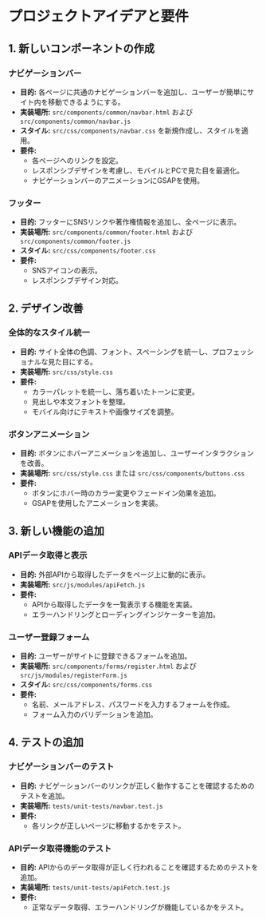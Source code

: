 # プロジェクトアイデアと要件

## 1. 新しいコンポーネントの作成

### ナビゲーションバー
- **目的:** 各ページに共通のナビゲーションバーを追加し、ユーザーが簡単にサイト内を移動できるようにする。
- **実装場所:** `src/components/common/navbar.html` および `src/components/common/navbar.js`
- **スタイル:** `src/css/components/navbar.css` を新規作成し、スタイルを適用。
- **要件:**
  - 各ページへのリンクを設定。
  - レスポンシブデザインを考慮し、モバイルとPCで見た目を最適化。
  - ナビゲーションバーのアニメーションにGSAPを使用。

### フッター
- **目的:** フッターにSNSリンクや著作権情報を追加し、全ページに表示。
- **実装場所:** `src/components/common/footer.html` および `src/components/common/footer.js`
- **スタイル:** `src/css/components/footer.css`
- **要件:**
  - SNSアイコンの表示。
  - レスポンシブデザイン対応。

## 2. デザイン改善

### 全体的なスタイル統一
- **目的:** サイト全体の色調、フォント、スペーシングを統一し、プロフェッショナルな見た目にする。
- **実装場所:** `src/css/style.css`
- **要件:**
  - カラーパレットを統一し、落ち着いたトーンに変更。
  - 見出しや本文フォントを整理。
  - モバイル向けにテキストや画像サイズを調整。

### ボタンアニメーション
- **目的:** ボタンにホバーアニメーションを追加し、ユーザーインタラクションを改善。
- **実装場所:** `src/css/style.css` または `src/css/components/buttons.css`
- **要件:**
  - ボタンにホバー時のカラー変更やフェードイン効果を追加。
  - GSAPを使用したアニメーションを実装。

## 3. 新しい機能の追加

### APIデータ取得と表示
- **目的:** 外部APIから取得したデータをページ上に動的に表示。
- **実装場所:** `src/js/modules/apiFetch.js`
- **要件:**
  - APIから取得したデータを一覧表示する機能を実装。
  - エラーハンドリングとローディングインジケーターを追加。

### ユーザー登録フォーム
- **目的:** ユーザーがサイトに登録できるフォームを追加。
- **実装場所:** `src/components/forms/register.html` および `src/js/modules/registerForm.js`
- **スタイル:** `src/css/components/forms.css`
- **要件:**
  - 名前、メールアドレス、パスワードを入力するフォームを作成。
  - フォーム入力のバリデーションを追加。

## 4. テストの追加

### ナビゲーションバーのテスト
- **目的:** ナビゲーションバーのリンクが正しく動作することを確認するためのテストを追加。
- **実装場所:** `tests/unit-tests/navbar.test.js`
- **要件:**
  - 各リンクが正しいページに移動するかをテスト。

### APIデータ取得機能のテスト
- **目的:** APIからのデータ取得が正しく行われることを確認するためのテストを追加。
- **実装場所:** `tests/unit-tests/apiFetch.test.js`
- **要件:**
  - 正常なデータ取得、エラーハンドリングが機能しているかをテスト。